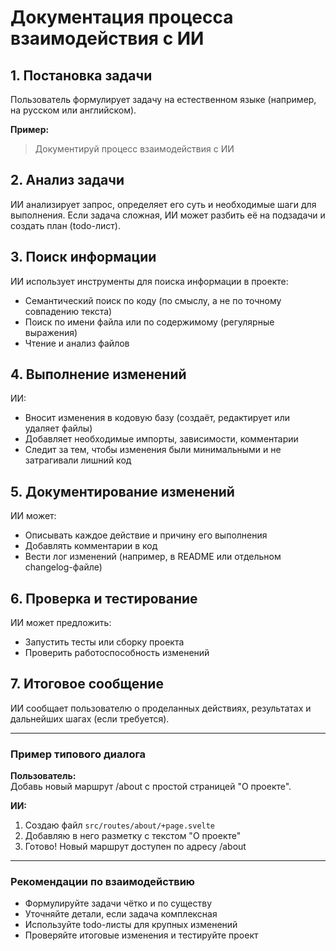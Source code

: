 # Документация процесса взаимодействия с ИИ

## 1. Постановка задачи
Пользователь формулирует задачу на естественном языке (например, на русском или английском).

**Пример:**
> Документируй процесс взаимодействия с ИИ

## 2. Анализ задачи
ИИ анализирует запрос, определяет его суть и необходимые шаги для выполнения. Если задача сложная, ИИ может разбить её на подзадачи и создать план (todo-лист).

## 3. Поиск информации
ИИ использует инструменты для поиска информации в проекте:
- Семантический поиск по коду (по смыслу, а не по точному совпадению текста)
- Поиск по имени файла или по содержимому (регулярные выражения)
- Чтение и анализ файлов

## 4. Выполнение изменений
ИИ:
- Вносит изменения в кодовую базу (создаёт, редактирует или удаляет файлы)
- Добавляет необходимые импорты, зависимости, комментарии
- Следит за тем, чтобы изменения были минимальными и не затрагивали лишний код

## 5. Документирование изменений
ИИ может:
- Описывать каждое действие и причину его выполнения
- Добавлять комментарии в код
- Вести лог изменений (например, в README или отдельном changelog-файле)

## 6. Проверка и тестирование
ИИ может предложить:
- Запустить тесты или сборку проекта
- Проверить работоспособность изменений

## 7. Итоговое сообщение
ИИ сообщает пользователю о проделанных действиях, результатах и дальнейших шагах (если требуется).

---

### Пример типового диалога

**Пользователь:**  
Добавь новый маршрут /about с простой страницей "О проекте".

**ИИ:**  
1. Создаю файл `src/routes/about/+page.svelte`  
2. Добавляю в него разметку с текстом "О проекте"  
3. Готово! Новый маршрут доступен по адресу /about

---

### Рекомендации по взаимодействию
- Формулируйте задачи чётко и по существу
- Уточняйте детали, если задача комплексная
- Используйте todo-листы для крупных изменений
- Проверяйте итоговые изменения и тестируйте проект 